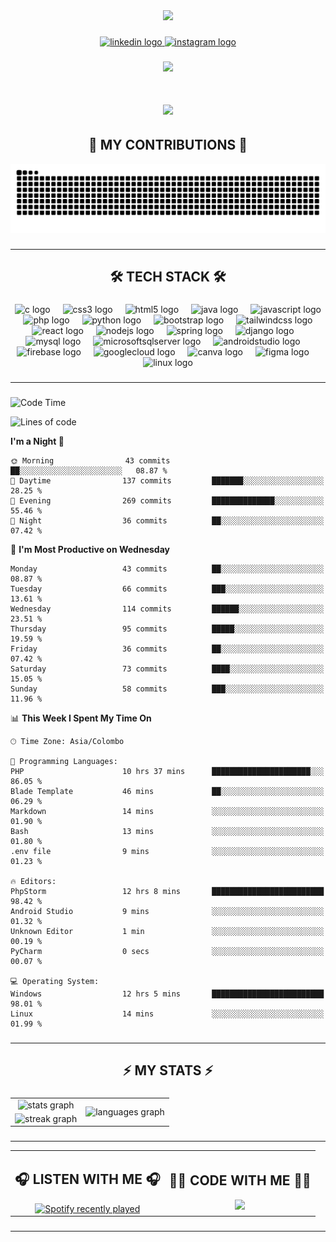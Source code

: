 <div align="center">
    <img height="150" src="https://camo.githubusercontent.com/62da68eb62b1e5f175f7d1f0191dd89a653d7908feb22d37d4a0ab07365d6791/68747470733a2f2f6d656469612e67697068792e636f6d2f6d656469612f4d3967624264396e6244724f5475314d71782f67697068792e676966"/>
</div>

 ### 
 
 <div align="center">
    <a href="https://www.linkedin.com/in/nureka-rodrigo/" target="_blank">
        <img src="https://img.shields.io/static/v1?message=LinkedIn&logo=linkedin&label=&color=0077B5&logoColor=white&labelColor=&style=for-the-badge" height="25" alt="linkedin logo"/>
    </a>
    <a href="https://www.instagram.com/nureka_rodrigo/" target="_blank">
        <img src="https://img.shields.io/static/v1?message=Instagram&logo=instagram&label=&color=E4405F&logoColor=white&labelColor=&style=for-the-badge" height="25" alt="instagram logo"/>
    </a>
</div> 

### 

<div align="center">
    <img src="https://komarev.com/ghpvc/?username=nureka-rodrigo&color=blue"/>
</div> 

### 

<h1 align="center">
    <img src="https://readme-typing-svg.herokuapp.com/?font=Righteous&size=35&center=true&vCenter=true&width=500&height=70&duration=4000&lines=Hi+There!+👋;+I'm+Nureka+Rodrigo!;"/>
</h1> 

### 

<h2 align="center">🐍 MY CONTRIBUTIONS 🐍</h2>

<div align="center">
    <img alt="snake eating my contributions" src="https://raw.githubusercontent.com/nureka-rodrigo/nureka-rodrigo/output/github-contribution-grid-snake.svg"/>
</div> 

###

<hr/>

<h2 align="center">🛠 TECH STACK 🛠</h2> 

### 

<div align="center">
    <img src="https://cdn.jsdelivr.net/gh/devicons/devicon/icons/c/c-original.svg" height="40" alt="c logo"  />
  <img width="12" />
  <img src="https://cdn.jsdelivr.net/gh/devicons/devicon/icons/css3/css3-original.svg" height="40" alt="css3 logo"  />
  <img width="12" />
  <img src="https://cdn.jsdelivr.net/gh/devicons/devicon/icons/html5/html5-original.svg" height="40" alt="html5 logo"  />
  <img width="12" />
  <img src="https://cdn.jsdelivr.net/gh/devicons/devicon/icons/java/java-original.svg" height="40" alt="java logo"  />
  <img width="12" />
  <img src="https://cdn.jsdelivr.net/gh/devicons/devicon/icons/javascript/javascript-original.svg" height="40" alt="javascript logo"  />
  <img width="12" />
  <img src="https://cdn.jsdelivr.net/gh/devicons/devicon/icons/php/php-original.svg" height="40" alt="php logo"  />
  <img width="12" />
  <img src="https://cdn.jsdelivr.net/gh/devicons/devicon/icons/python/python-original.svg" height="40" alt="python logo"  />
  <img width="12" />
  <img src="https://cdn.jsdelivr.net/gh/devicons/devicon/icons/bootstrap/bootstrap-original.svg" height="40" alt="bootstrap logo"  />
  <img width="12" />
  <img src="https://cdn.jsdelivr.net/gh/devicons/devicon@latest/icons/tailwindcss/tailwindcss-original.svg" height="40" alt="tailwindcss logo"  />
  <img width="12" />
  <img src="https://cdn.jsdelivr.net/gh/devicons/devicon/icons/react/react-original.svg" height="40" alt="react logo"  />
  <img width="12" />
  <img src="https://cdn.jsdelivr.net/gh/devicons/devicon/icons/nodejs/nodejs-original.svg" height="40" alt="nodejs logo"  />
  <img width="12" />
  <img src="https://cdn.jsdelivr.net/gh/devicons/devicon/icons/spring/spring-original.svg" height="40" alt="spring logo"  />
  <img width="12" />
  <img src="https://cdn.jsdelivr.net/gh/devicons/devicon/icons/django/django-plain.svg" height="40" alt="django logo"  />
  <img width="12" />
  <img src="https://cdn.jsdelivr.net/gh/devicons/devicon/icons/mysql/mysql-original.svg" height="40" alt="mysql logo"  />
  <img width="12" />
  <img src="https://cdn.jsdelivr.net/gh/devicons/devicon/icons/microsoftsqlserver/microsoftsqlserver-plain.svg" height="40" alt="microsoftsqlserver logo"  />
  <img width="12" />
  <img src="https://cdn.jsdelivr.net/gh/devicons/devicon/icons/androidstudio/androidstudio-original.svg" height="40" alt="androidstudio logo"  />
  <img width="12" />
  <img src="https://cdn.jsdelivr.net/gh/devicons/devicon/icons/firebase/firebase-plain.svg" height="40" alt="firebase logo"  />
  <img width="12" />
  <img src="https://cdn.jsdelivr.net/gh/devicons/devicon/icons/googlecloud/googlecloud-original.svg" height="40" alt="googlecloud logo"  />
  <img width="12" />
  <img src="https://cdn.jsdelivr.net/gh/devicons/devicon/icons/canva/canva-original.svg" height="40" alt="canva logo"  />
  <img width="12" />
  <img src="https://cdn.jsdelivr.net/gh/devicons/devicon/icons/figma/figma-original.svg" height="40" alt="figma logo"  />
  <img width="12" />
  <img src="https://cdn.jsdelivr.net/gh/devicons/devicon/icons/linux/linux-original.svg" height="40" alt="linux logo"  />
</div> 

###

<hr/>

###

<!--START_SECTION:waka-->
![Code Time](http://img.shields.io/badge/Code%20Time-306%20hrs%2059%20mins-blue)

![Lines of code](https://img.shields.io/badge/From%20Hello%20World%20I%27ve%20Written-284.4%20thousand%20lines%20of%20code-blue)

**I'm a Night 🦉** 

```text
🌞 Morning                43 commits          ██░░░░░░░░░░░░░░░░░░░░░░░   08.87 % 
🌆 Daytime                137 commits         ███████░░░░░░░░░░░░░░░░░░   28.25 % 
🌃 Evening                269 commits         ██████████████░░░░░░░░░░░   55.46 % 
🌙 Night                  36 commits          ██░░░░░░░░░░░░░░░░░░░░░░░   07.42 % 
```
📅 **I'm Most Productive on Wednesday** 

```text
Monday                   43 commits          ██░░░░░░░░░░░░░░░░░░░░░░░   08.87 % 
Tuesday                  66 commits          ███░░░░░░░░░░░░░░░░░░░░░░   13.61 % 
Wednesday                114 commits         ██████░░░░░░░░░░░░░░░░░░░   23.51 % 
Thursday                 95 commits          █████░░░░░░░░░░░░░░░░░░░░   19.59 % 
Friday                   36 commits          ██░░░░░░░░░░░░░░░░░░░░░░░   07.42 % 
Saturday                 73 commits          ████░░░░░░░░░░░░░░░░░░░░░   15.05 % 
Sunday                   58 commits          ███░░░░░░░░░░░░░░░░░░░░░░   11.96 % 
```


📊 **This Week I Spent My Time On** 

```text
🕑︎ Time Zone: Asia/Colombo

💬 Programming Languages: 
PHP                      10 hrs 37 mins      ██████████████████████░░░   86.05 % 
Blade Template           46 mins             ██░░░░░░░░░░░░░░░░░░░░░░░   06.29 % 
Markdown                 14 mins             ░░░░░░░░░░░░░░░░░░░░░░░░░   01.90 % 
Bash                     13 mins             ░░░░░░░░░░░░░░░░░░░░░░░░░   01.80 % 
.env file                9 mins              ░░░░░░░░░░░░░░░░░░░░░░░░░   01.23 % 

🔥 Editors: 
PhpStorm                 12 hrs 8 mins       █████████████████████████   98.42 % 
Android Studio           9 mins              ░░░░░░░░░░░░░░░░░░░░░░░░░   01.32 % 
Unknown Editor           1 min               ░░░░░░░░░░░░░░░░░░░░░░░░░   00.19 % 
PyCharm                  0 secs              ░░░░░░░░░░░░░░░░░░░░░░░░░   00.07 % 

💻 Operating System: 
Windows                  12 hrs 5 mins       █████████████████████████   98.01 % 
Linux                    14 mins             ░░░░░░░░░░░░░░░░░░░░░░░░░   01.99 % 
```


<!--END_SECTION:waka-->

###

<hr/>

###

<h2 align="center">⚡ MY STATS ⚡</h2> 

### 

<div align="center">
    <table>
        <tr>
            <td align="center">
                <img src="https://github-readme-stats.vercel.app/api?username=nureka-rodrigo&hide_rank=false&show_icons=true&include_all_commits=true&count_private=true&theme=dark&locale=en&order=1" alt="stats graph"/>
            </td>
            <td rowspan="2" align="center">
                <img src="https://github-readme-stats.vercel.app/api/top-langs?username=nureka-rodrigo&locale=en&card_width=320&langs_count=8&theme=dark&order=2&count_private=true" alt="languages graph"/>
            </td>
        </tr>
        <tr>
            <td align="center">
                <img src="https://streak-stats.demolab.com?user=nureka-rodrigo&locale=en&mode=daily&theme=dark&border_radius=5&order=3" alt="streak graph"/>
            </td>
        </tr>
    </table>
</div> 

###

<hr/>

<div align="center">
    <table>
        <tr>
            <td align="center">
                <h2>🎧 LISTEN WITH ME 🎧</h2>
                <a href="https://open.spotify.com/user/zjqfkmbawszam1irs05fwxsls">
                    <img src="https://spotify-github-profile.vercel.app/api/view?uid=zjqfkmbawszam1irs05fwxsls&cover_image=true&theme=default&show_offline=true&background_color=121212&interchange=true&bar_color=53b14f&bar_color_cover=false" alt="Spotify recently played"/>
                </a>
            </td>
            <td align="center">
                <h2>👨‍💻 CODE WITH ME 👨‍💻</h2>
                <img src="https://github-readme-stats.vercel.app/api/wakatime?username=@nureka99&theme=dark&compact=True&langs_count=8"/>
            </td>
        </tr>
    </table>
</div> 

###

<hr/>

